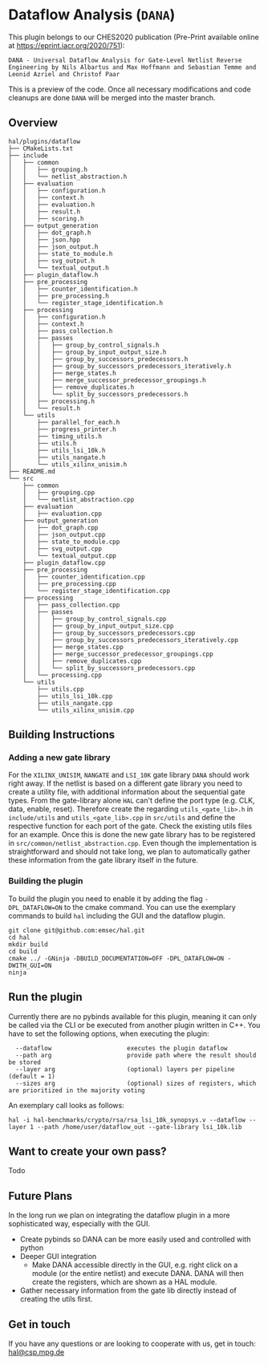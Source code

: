 # Dataflow Analysis (`DANA`)

This plugin belongs to our CHES2020 publication (Pre-Print available online at https://eprint.iacr.org/2020/751):
```
DANA - Universal Dataflow Analysis for Gate-Level Netlist Reverse Engineering by Nils Albartus and Max Hoffmann and Sebastian Temme and Leonid Azriel and Christof Paar
```

This is a preview of the code. Once all necessary modifications and code cleanups are done `DANA` will be merged into the master branch.

## Overview

```
hal/plugins/dataflow
├── CMakeLists.txt
├── include
│   ├── common
│   │   ├── grouping.h
│   │   └── netlist_abstraction.h
│   ├── evaluation
│   │   ├── configuration.h
│   │   ├── context.h
│   │   ├── evaluation.h
│   │   ├── result.h
│   │   ├── scoring.h
│   ├── output_generation
│   │   ├── dot_graph.h
│   │   ├── json.hpp
│   │   ├── json_output.h
│   │   ├── state_to_module.h
│   │   ├── svg_output.h
│   │   └── textual_output.h
│   ├── plugin_dataflow.h
│   ├── pre_processing
│   │   ├── counter_identification.h
│   │   ├── pre_processing.h
│   │   └── register_stage_identification.h
│   ├── processing
│   │   ├── configuration.h
│   │   ├── context.h
│   │   ├── pass_collection.h
│   │   ├── passes
│   │   │   ├── group_by_control_signals.h
│   │   │   ├── group_by_input_output_size.h
│   │   │   ├── group_by_successors_predecessors.h
│   │   │   ├── group_by_successors_predecessors_iteratively.h
│   │   │   ├── merge_states.h
│   │   │   ├── merge_successor_predecessor_groupings.h
│   │   │   ├── remove_duplicates.h
│   │   │   └── split_by_successors_predecessors.h
│   │   ├── processing.h
│   │   └── result.h
│   └── utils
│       ├── parallel_for_each.h
│       ├── progress_printer.h
│       ├── timing_utils.h
│       ├── utils.h
│       ├── utils_lsi_10k.h
│       ├── utils_nangate.h
│       └── utils_xilinx_unisim.h
├── README.md
└── src
    ├── common
    │   ├── grouping.cpp
    │   └── netlist_abstraction.cpp
    ├── evaluation
    │   ├── evaluation.cpp
    ├── output_generation
    │   ├── dot_graph.cpp
    │   ├── json_output.cpp
    │   ├── state_to_module.cpp
    │   ├── svg_output.cpp
    │   └── textual_output.cpp
    ├── plugin_dataflow.cpp
    ├── pre_processing
    │   ├── counter_identification.cpp
    │   ├── pre_processing.cpp
    │   └── register_stage_identification.cpp
    ├── processing
    │   ├── pass_collection.cpp
    │   ├── passes
    │   │   ├── group_by_control_signals.cpp
    │   │   ├── group_by_input_output_size.cpp
    │   │   ├── group_by_successors_predecessors.cpp
    │   │   ├── group_by_successors_predecessors_iteratively.cpp
    │   │   ├── merge_states.cpp
    │   │   ├── merge_successor_predecessor_groupings.cpp
    │   │   ├── remove_duplicates.cpp
    │   │   └── split_by_successors_predecessors.cpp
    │   └── processing.cpp
    └── utils
        ├── utils.cpp
        ├── utils_lsi_10k.cpp
        ├── utils_nangate.cpp
        └── utils_xilinx_unisim.cpp
```


## Building Instructions
### Adding a new gate library
For the `XILINX_UNISIM`, `NANGATE` and `LSI_10K` gate library `DANA` should work right away. If the netlist is based on a different gate library you need to create a utility file, with additional information about the sequential gate types. From the gate-library alone `HAL` can't define the port type (e.g. CLK, data, enable, reset). Therefore create the regarding `utils_<gate_lib>.h` in `include/utils` and `utils_<gate_lib>.cpp` in `src/utils` and define the respective function for each port of the gate. Check the existing utils files for an example. Once this is done  the new gate library has to be registered in `src/common/netlist_abstraction.cpp`. Even though the implementation is straightforward and should not take long, we plan to automatically gather these information from the gate library itself in the future.

### Building the plugin
To build the plugin you need to enable it by adding the flag `-DPL_DATAFLOW=ON` to the cmake command. You can use the exemplary commands to build `hal` including the GUI and the dataflow plugin.

```
git clone git@github.com:emsec/hal.git
cd hal
mkdir build
cd build
cmake ../ -GNinja -DBUILD_DOCUMENTATION=OFF -DPL_DATAFLOW=ON -DWITH_GUI=ON
ninja
```

## Run the plugin
Currently there are no pybinds available for this plugin, meaning it can only be called via the CLI or be executed from another plugin written in C++. 
You have to set the following options, when executing the plugin:
```
  --dataflow                     executes the plugin dataflow
  --path arg                     provide path where the result should be stored
  --layer arg                    (optional) layers per pipeline (default = 1)
  --sizes arg                    (optional) sizes of registers, which are prioritized in the majority voting
```

An exemplary call looks as follows:

```
hal -i hal-benchmarks/crypto/rsa/rsa_lsi_10k_synopsys.v --dataflow --layer 1 --path /home/user/dataflow_out --gate-library lsi_10k.lib
```



## Want to create your own pass?
Todo


## Future Plans
In the long run we plan on integrating the dataflow plugin in a more sophisticated way, especially with the GUI.

* Create pybinds so DANA can be more easily used and controlled with python
* Deeper GUI integration
  * Make DANA accessible directly in the GUI, e.g. right click on a module (or the entire netlist) and execute DANA. DANA will then create the registers, which are shown as a HAL module.
* Gather necessary information from the gate lib directly instead of creating the utils first.
    

## Get in touch
If you have any questions or are looking to cooperate with us, get in touch: <hal@csp.mpg.de>